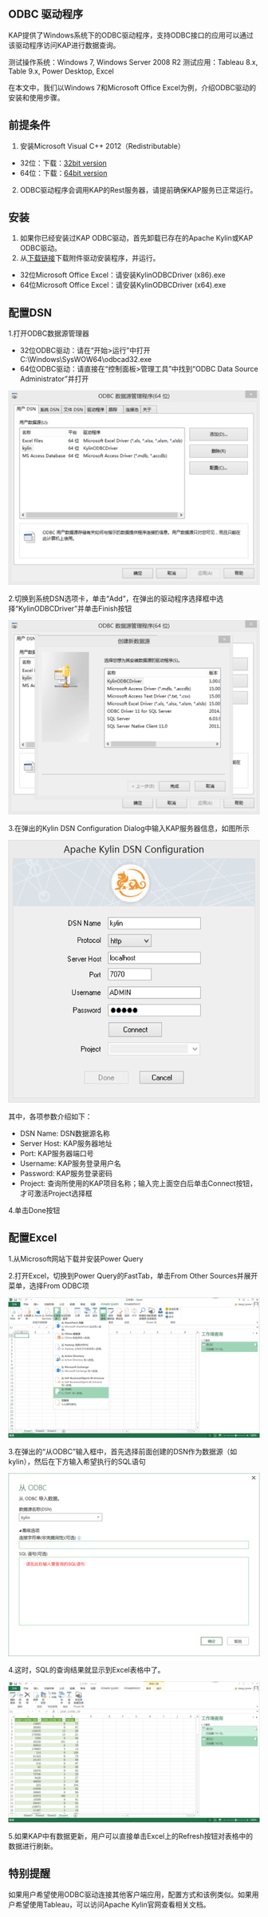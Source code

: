 ## ODBC 驱动程序

KAP提供了Windows系统下的ODBC驱动程序，支持ODBC接口的应用可以通过该驱动程序访问KAP进行数据查询。

测试操作系统：Windows 7, Windows Server 2008 R2
测试应用：Tableau 8.x, Table 9.x, Power Desktop, Excel

在本文中，我们以Windows 7和Microsoft Office Excel为例，介绍ODBC驱动的安装和使用步骤。

## 前提条件

1. 安装Microsoft Visual C++ 2012（Redistributable）

  * 32位：下载：[32bit version](http://download.microsoft.com/download/1/6/B/16B06F60-3B20-4FF2-B699-5E9B7962F9AE/VSU_4/vcredist_x86.exe) 
  * 64位：下载：[64bit version](http://download.microsoft.com/download/1/6/B/16B06F60-3B20-4FF2-B699-5E9B7962F9AE/VSU_4/vcredist_x64.exe)

2. ODBC驱动程序会调用KAP的Rest服务器，请提前确保KAP服务已正常运行。


## 安装

1. 如果你已经安装过KAP ODBC驱动，首先卸载已存在的Apache Kylin或KAP ODBC驱动。
2. 从[下载链接](http://kylin.apache.org/download)下载附件驱动安装程序，并运行。
  * 32位Microsoft Office Excel：请安装KylinODBCDriver \(x86\).exe
  * 64位Microsoft Office Excel：请安装KylinODBCDriver \(x64\).exe


## 配置DSN

1.打开ODBC数据源管理器

* 32位ODBC驱动：请在“开始&gt;运行”中打开C:\Windows\SysWOW64\odbcad32.exe
* 64位ODBC驱动：请直接在“控制面板&gt;管理工具”中找到“ODBC Data Source Administrator”并打开

![](images/odbc_01.png)

2.切换到系统DSN选项卡，单击“Add”，在弹出的驱动程序选择框中选择“KylinODBCDriver”并单击Finish按钮

![](images/odbc_02.png)

3.在弹出的Kylin DSN Configuration Dialog中输入KAP服务器信息，如图所示

![](images/odbc_03.png)

其中，各项参数介绍如下：

* DSN Name: DSN数据源名称
* Server Host: KAP服务器地址
* Port: KAP服务器端口号
* Username: KAP服务登录用户名
* Password: KAP服务登录密码
* Project: 查询所使用的KAP项目名称；输入完上面空白后单击Connect按钮，才可激活Project选择框

4.单击Done按钮

## 配置Excel

1.从Microsoft网站下载并安装Power Query

2.打开Excel，切换到Power Query的FastTab，单击From Other Sources并展开菜单，选择From ODBC项

![](images/odbc_04.png)

3.在弹出的“从ODBC”输入框中，首先选择前面创建的DSN作为数据源（如kylin），然后在下方输入希望执行的SQL语句

![](images/odbc_05.png)

4.这时，SQL的查询结果就显示到Excel表格中了。

![](images/odbc_06.png)

5.如果KAP中有数据更新，用户可以直接单击Excel上的Refresh按钮对表格中的数据进行刷新。

## 特别提醒

如果用户希望使用ODBC驱动连接其他客户端应用，配置方式和该例类似。如果用户希望使用Tableau，可以访问Apache Kylin官网查看相关文档。

